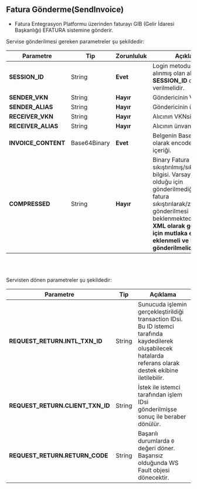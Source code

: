 ## Fatura Gönderme(SendInvoice)
* Fatura Entegrasyon Platformu üzerinden faturayı GIB (Gelir İdaresi Başkanlığı) EFATURA sistemine gönderir.

Servise gönderilmesi gereken parametreler şu şekildedir:

Parametre | Tip         | Zorunluluk  | Açıklama
--------- | ----------- | ----------- | -----------
**SESSION_ID** | String | **Evet** | Login metodundan alınmış olan aktif **SESSION_ID** değeri verilmelidir.
**SENDER_VKN** | String | **Hayır** | Göndericinin VKNsi.
**SENDER_ALIAS** | String | **Hayır** | Göndericinin ünvanı.
**RECEIVER_VKN** | String | **Hayır** | Alıcının VKNsi.
**RECEIVER_ALIAS** | String | **Hayır** | Alıcının ünvanı.
**INVOICE_CONTENT** | Base64Binary | **Evet** | Belgenin Base64Binary olarak encode edilmiş içeriği.
**COMPRESSED** | String | **Hayır** | Binary Fatura içeriği sıkıştırılmış/sıkıştırılmamış bilgisi. Varsayılan değer Y olduğu için gönderilmediği durumda fatura sıkıştırılarak/ziplenerek gönderilmesi beklenmektedir. **Faturayı XML olarak göndermek için mutlaka eleman eklenmeli ve N değeri gönderilmelidir.**
<br><br>

Servisten dönen parametreler şu şekildedir:

Parametre | Tip        | Açıklama
--------- | ----------- | -----------
**REQUEST_RETURN.INTL_TXN_ID** | String | Sunucuda işlemin gerçekleştirildiği transaction IDsi. Bu ID istemci tarafında kaydedilerek oluşabilecek hatalarda referans olarak destek ekibine iletilebilir.
**REQUEST_RETURN.CLIENT_TXN_ID** | String | İstek ile istemci tarafından işlem IDsi gönderilmişse sonuç ile beraber dönülür.
**REQUEST_RETURN.RETURN_CODE** | String | Başarılı durumlarda `0` değeri döner. Başarısız olduğunda WS Fault objesi dönecektir.